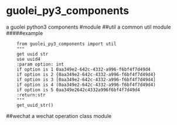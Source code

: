 # guolei_py3_components
a guolei python3 components
#module
##util
a common util module
#####example
```
    from guolei_py3_components import util
    """
    get uuid str
    use uuid4
    :param option: int
    if option is 1 0aa349e2-642c-4332-a996-f6bf4f7d49d4
    if option is 2 {0aa349e2-642c-4332-a996-f6bf4f7d49d4}
    if option is 3 [0aa349e2-642c-4332-a996-f6bf4f7d49d4]
    if option is 4 (0aa349e2-642c-4332-a996-f6bf4f7d49d4)
    if option is 5 0aa349e2642c4332a996f6bf4f7d49d4
    :return:str
    """
    get_uuid_str()
```
##wechat
a wechat operation class module
##
